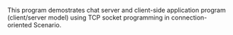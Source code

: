 This program demostrates chat server and client-side application program (client/server model) using
TCP socket programming in connection- oriented Scenario.
